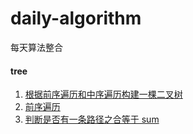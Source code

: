 # daily-algorithm

每天算法整合

#### tree

1. [根据前序遍历和中序遍历构建一棵二叉树](tree/buildTree.ts)
2. [前序遍历](tree/preTraversing.ts)
3. [判断是否有一条路径之合等于 sum](tree/hasSumPath.ts)
